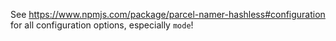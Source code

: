 See https://www.npmjs.com/package/parcel-namer-hashless#configuration for all configuration options, especially `mode`!
